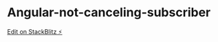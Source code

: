 # Angular-not-canceling-subscriber

[Edit on StackBlitz ⚡️](https://stackblitz.com/edit/angular-ivy-ed7wnu)
